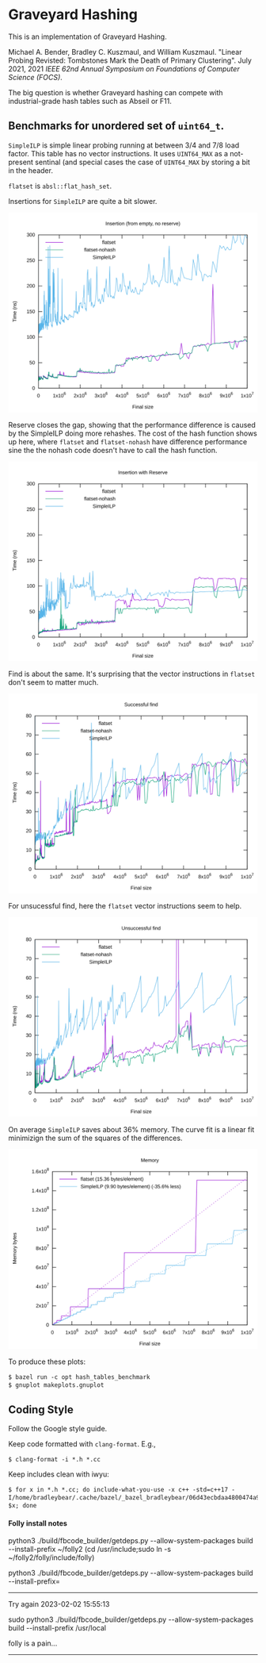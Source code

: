 # Graveyard Hashing

This is an implementation of Graveyard Hashing.

Michael A. Bender, Bradley C. Kuszmaul, and William Kuszmaul.  "Linear Probing
Revisted: Tombstones Mark the Death of Primary Clustering".  July 2021, 2021
*IEEE 62nd Annual Symposium on Foundations of Computer Science (FOCS)*.

The big question is whether Graveyard hashing can compete with industrial-grade
hash tables such as Abseil or F11.

## Benchmarks for unordered set of `uint64_t`.

`SimpleILP` is simple linear probing running at between $3/4$ and $7/8$ load
factor.  This table has no vector instructions.  It uses `UINT64_MAX` as a
not-present sentinal (and special cases the case of `UINT64_MAX` by storing a
bit in the header.

`flatset` is `absl::flat_hash_set`.

Insertions for `SimpleILP` are quite a bit slower.

![Insertion time](/plots/insert-time.svg)

Reserve closes the gap, showing that the performance difference is caused by the
SimpleILP doing more rehashes.  The cost of the hash function shows up here,
where `flatset` and `flatset-nohash` have difference performance sine the the
nohash code doesn't have to call the hash function.

![Insertion With Reserve time](/plots/reserved-insert-time.svg)

Find is about the same.  It's surprising that the vector instructions in
`flatset` don't seem to matter much.

![Successful find time](/plots/found-time.svg)

For unsucessful find, here the `flatset` vector instructions seem to help.

![Unsuccessful find time](/plots/notfound-time.svg)

On average `SimpleILP` saves about 36% memory.  The curve fit is a linear fit
minimizign the sum of the squares of the differences.

![Memory](/plots/memory.svg)

To produce these plots:
```shell
$ bazel run -c opt hash_tables_benchmark
$ gnuplot makeplots.gnuplot
```

## Coding Style

Follow the Google style guide.

Keep code formatted with `clang-format`.  E.g.,
```shell
$ clang-format -i *.h *.cc
```

Keep includes clean with iwyu:

```shell
$ for x in *.h *.cc; do include-what-you-use -x c++ -std=c++17 -I/home/bradleybear/.cache/bazel/_bazel_bradleybear/06d43ecbdaa4800474a92f4f59e8b2b3/external/com_google_absl/ $x; done
```

#### Folly install notes

python3 ./build/fbcode_builder/getdeps.py --allow-system-packages build --install-prefix ~/folly2
(cd /usr/include;sudo ln -s ~/folly2/folly/include/folly)

python3 ./build/fbcode_builder/getdeps.py --allow-system-packages build --install-prefix=

----
Try again 2023-02-02 15:55:13

sudo python3 ./build/fbcode_builder/getdeps.py --allow-system-packages build --install-prefix /usr/local

folly is a pain...

----
